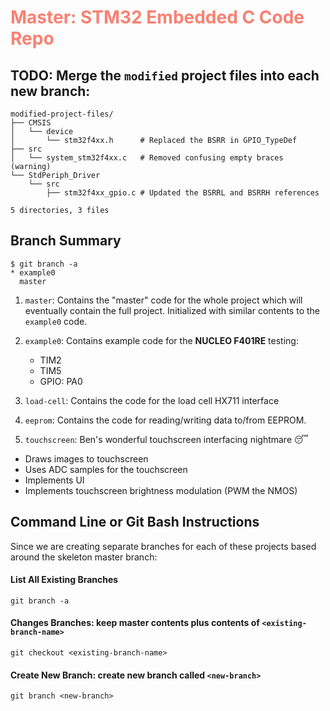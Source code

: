 <h1 style="color: salmon"> <b>Master</b>: STM32 Embedded C Code Repo </h1>

## **TODO**: Merge the `modified` project files into each new branch:
```
modified-project-files/
├── CMSIS
│   └── device
│       └── stm32f4xx.h      # Replaced the BSRR in GPIO_TypeDef
├── src
│   └── system_stm32f4xx.c   # Removed confusing empty braces (warning)
└── StdPeriph_Driver
    └── src
        ├── stm32f4xx_gpio.c # Updated the BSRRL and BSRRH references

5 directories, 3 files
```
 
## **Branch Summary**
```
$ git branch -a
* example0
  master
```

1. `master`: Contains the "master" code for the whole project
which will eventually contain the full project. Initialized
with similar contents to the `example0` code.

2. `example0`: Contains example code for the **NUCLEO F401RE** testing:
    * TIM2
    * TIM5
    * GPIO: PA0

3. `load-cell`: Contains the code for the load cell HX711 interface

4. `eeprom`: Contains the code for reading/writing data to/from EEPROM.

5. `touchscreen`: Ben's wonderful touchscreen interfacing nightmare 😴
  * Draws images to touchscreen
  * Uses ADC samples for the touchscreen
  * Implements UI
  * Implements touchscreen brightness modulation (PWM the NMOS)


## **Command Line or Git Bash Instructions**
Since we are creating separate branches for each of these projects
based around the skeleton master branch:

#### **List All Existing Branches**
```
git branch -a
```

#### **Changes Branches**: keep master contents plus contents of `<existing-branch-name>`
```
git checkout <existing-branch-name>
```

#### **Create New Branch**: create new branch called `<new-branch>`
```
git branch <new-branch>
```